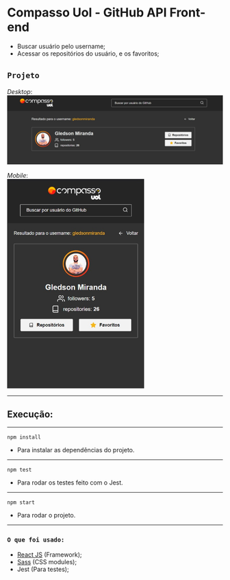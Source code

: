 # Compasso Uol - GitHub API Front-end

- Buscar usuário pelo username;
- Acessar os repositórios do usuário, e os favoritos;

## `Projeto`

*Desktop*:\
<img src="github/desktop.jpg" />

*Mobile*:\
<img src="github/mobile.jpg" width="320" />

---
## Execução:
---

```
npm install
```

- Para instalar as dependências do projeto.
---

```
npm test
```

- Para rodar os testes feito com o Jest.

---

```
npm start
```

- Para rodar o projeto.

---

### `O que foi usado:`
- [React JS](https://pt-br.reactjs.org/) (Framework);
- [Sass](https://sass-lang.com/) (CSS modules);
- Jest (Para testes);


